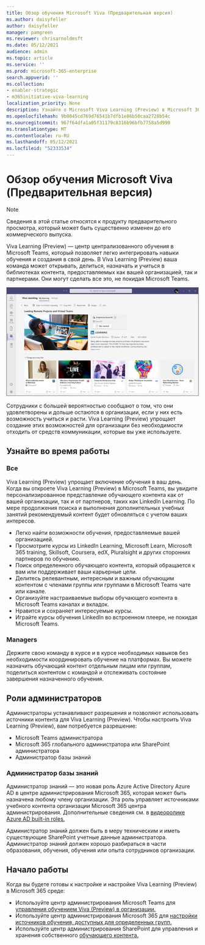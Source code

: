 ```yaml
---
title: Обзор обучения Microsoft Viva (Предварительная версия)
ms.author: daisyfeller
author: daisyfeller
manager: pamgreen
ms.reviewer: chrisarnoldmsft
ms.date: 05/12/2021
audience: admin
ms.topic: article
ms.service: ''
ms.prod: microsoft-365-enterprise
search.appverid: ''
ms.collection:
- enabler-strategic
- m365initiative-viva-learning
localization_priority: None
description: Узнайте о Microsoft Viva Learning (Preview) в Microsoft 365 среде.
ms.openlocfilehash: 9b0045cd769d76541b7dfb1e86b50caa2728b54c
ms.sourcegitcommit: 967f64dfa1a05f31179c8316b96bfb7758a5d990
ms.translationtype: MT
ms.contentlocale: ru-RU
ms.lasthandoff: 05/12/2021
ms.locfileid: "52333534"
---
```

# <a name="overview-of-microsoft-viva-learning-preview"></a>Обзор обучения Microsoft Viva (Предварительная версия) 

> [!NOTE]
> Сведения в этой статье относятся к продукту предварительного просмотра, который может быть существенно изменен до его коммерческого выпуска. 

Viva Learning (Preview) — центр централизованного обучения в Microsoft Teams, который позволяет легко интегрировать навыки обучения и создания в свой день. В Viva Learning (Preview) ваша команда может открывать, делиться, назначать и учиться в библиотеках контента, предоставляемых как вашей организацией, так и партнерами. Они могут сделать все это, не покидая Microsoft Teams.

   ![Снимок экрана домашней страницы Viva Learning (Preview) в Teams.](../media/learning/learning-home-teams.png)
 
Сотрудники с большей вероятностью сообщают о том, что они удовлетворены и дольше остаются в организации, если у них есть возможность учиться и расти. Viva Learning (Preview) упрощает создание этих возможностей для организации без необходимости отходить от средств коммуникации, которые вы уже используете.

## <a name="learn-while-working"></a>Узнайте во время работы

### <a name="everyone"></a>Все

Viva Learning (Preview) упрощает включение обучения в ваш день. Когда вы откроете Viva Learning (Preview) в Microsoft Teams, вы увидите персонализированное представление обучающего контента как от вашей организации, так и от партнеров, таких как LinkedIn Learning. По мере продолжения поиска и выполнения дополнительных учебных занятий рекомендуемый контент будет обновляться с учетом ваших интересов.

- Легко найти возможности обучения, предоставляемые вашей организацией.
- Просмотрите курсы из LinkedIn Learning, Microsoft Learn, Microsoft 365 training, Skillsoft, Coursera, edX, Pluralsight и других сторонних партнеров по обучению.
- Поиск определенного обучающего контента, который обращается к вам или поддерживает ваши карьерные цели.
- Делитесь релевантным, интересным и важным обучающим контентом с членами группы или группами в Microsoft Teams чате или канале.
- Организуйте настраиваемые выборы обучающего контента в Microsoft Teams каналах и вкладок.
- Нравится и сохраняет интересуемые курсы.
- Играйте курсы обучения LinkedIn во встроенном плеере, не покидая Microsoft Teams.

### <a name="managers"></a>Managers

Держите свою команду в курсе и в курсе необходимых навыков без необходимости координировать обучение на платформах. Вы можете назначить обучающий контент отдельным лицам или группам, поделиться контентом с командой и отслеживать состояние завершения назначенного обучения.

## <a name="admin-roles"></a>Роли администраторов

Администраторы устанавливают разрешения и позволяют использовать источники контента для Viva Learning (Preview). Чтобы настроить Viva Learning (Preview), вам потребуется разрешение:

- Microsoft Teams администратора
- Microsoft 365 глобального администратора или SharePoint администратора
- Администратор базы знаний

### <a name="knowledge-admin"></a>Администратор базы знаний

Администратор знаний — это новая роль Azure Active Directory Azure AD в центре администрирования Microsoft 365, которая может быть назначена любому члену организации. Эта роль управляет источниками учебного контента организации Microsoft 365 центра администрирования. Дополнительные сведения см. в [видеоролике Azure AD built-in roles.](/azure/active-directory/roles/permissions-reference#knowledge-administrator)

Администратор знаний должен быть в меру техническим и иметь существующие SharePoint учетные данные администратора. Администратор знаний должен хорошо разбираться в части образования, обучения, обучения или опыта сотрудников организации.

## <a name="get-started"></a>Начало работы

Когда вы будете готовы к настройке и настройке Viva Learning (Preview) в Microsoft 365 среде:

- Используйте центр администрирования Microsoft Teams для [управления обучением Viva (Preview) в организации.](set-up-teams-admin-center.md)
- Используйте центр администрирования Microsoft 365 для [настройки источников обучения, доступных для определенных групп.](content-sources-365-admin-center.md)
- Используйте центр администрирования SharePoint для управления и хранения собственного [обучающего контента.](configure-sharepoint-content-source.md)




